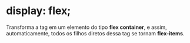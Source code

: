 # display: flex;

Transforma a tag em um elemento do tipo **flex container**, e assim, automaticamente, todos os filhos diretos dessa tag se tornam **flex-items**.